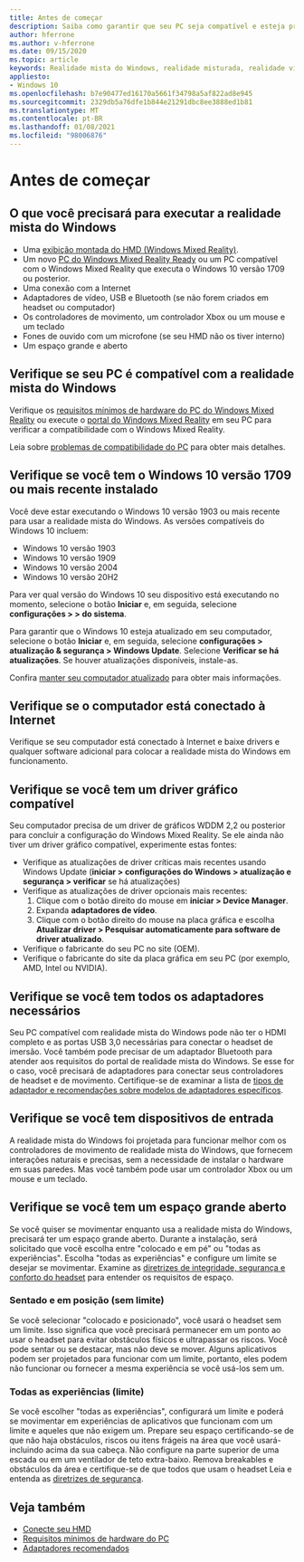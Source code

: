 ```yaml
---
title: Antes de começar
description: Saiba como garantir que seu PC seja compatível e esteja pronto para uma variedade de experiências de aplicativos da realidade mista do Windows.
author: hferrone
ms.author: v-hferrone
ms.date: 09/15/2020
ms.topic: article
keywords: Realidade mista do Windows, realidade misturada, realidade virtual, VR, MR, compatível, compatibilidade, introdução, instalação, PC, requisitos do sistema
appliesto:
- Windows 10
ms.openlocfilehash: b7e90477ed16170a5661f34798a5af822ad8e945
ms.sourcegitcommit: 2329db5a76dfe1b844e21291dbc8ee3888ed1b81
ms.translationtype: MT
ms.contentlocale: pt-BR
ms.lasthandoff: 01/08/2021
ms.locfileid: "98006876"
---
```

# <a name="before-you-start"></a>Antes de começar

## <a name="what-youll-need-to-run-windows-mixed-reality"></a>O que você precisará para executar a realidade mista do Windows

* Uma [exibição montada do HMD (Windows Mixed Reality)](https://www.microsoft.com/en-us/windows/windows-mixed-reality-devices).
* Um novo [PC do Windows Mixed Reality Ready](https://support.microsoft.com/en-us/help/4039260/windows-10-mixed-reality-pc-hardware-guidelines) ou um PC compatível com o Windows Mixed Reality que executa o Windows 10 versão 1709 ou posterior.
* Uma conexão com a Internet
* Adaptadores de vídeo, USB e Bluetooth (se não forem criados em headset ou computador)
* Os controladores de movimento, um controlador Xbox ou um mouse e um teclado
* Fones de ouvido com um microfone (se seu HMD não os tiver interno)
* Um espaço grande e aberto

## <a name="make-sure-your-pc-is-compatible-with-windows-mixed-reality"></a>Verifique se seu PC é compatível com a realidade mista do Windows

Verifique os [requisitos mínimos de hardware do PC do Windows Mixed Reality](windows-mixed-reality-minimum-pc-hardware-compatibility-guidelines.md) ou execute o [portal do Windows Mixed Reality](install-windows-mixed-reality.md#launch-mixed-reality-portal) em seu PC para verificar a compatibilidade com o Windows Mixed Reality.

Leia sobre [problemas de compatibilidade do PC](https://support.microsoft.com/help/4045777/windows-10-get-help-with-pc-compatibility-in-windows-mixed-reality) para obter mais detalhes.

## <a name="make-sure-you-have-the-windows-10-version-1709-or-newer-installed"></a>Verifique se você tem o Windows 10 versão 1709 ou mais recente instalado

Você deve estar executando o Windows 10 versão 1903 ou mais recente para usar a realidade mista do Windows. As versões compatíveis do Windows 10 incluem:

* Windows 10 versão 1903
* Windows 10 versão 1909
* Windows 10 versão 2004
* Windows 10 versão 20H2

Para ver qual versão do Windows 10 seu dispositivo está executando no momento, selecione o botão **Iniciar** e, em seguida, selecione **configurações > > do sistema**.

Para garantir que o Windows 10 esteja atualizado em seu computador, selecione o botão **Iniciar** e, em seguida, selecione **configurações > atualização & segurança > Windows Update**.  Selecione **Verificar se há atualizações**. Se houver atualizações disponíveis, instale-as.

Confira [manter seu computador atualizado](https://support.microsoft.com/help/12373/windows-update-faq) para obter mais informações.

## <a name="make-sure-your-pc-is-connected-to-the-internet"></a>Verifique se o computador está conectado à Internet

Verifique se seu computador está conectado à Internet e baixe drivers e qualquer software adicional para colocar a realidade mista do Windows em funcionamento.

## <a name="make-sure-you-have-a-compatible-graphics-driver"></a>Verifique se você tem um driver gráfico compatível

Seu computador precisa de um driver de gráficos WDDM 2,2 ou posterior para concluir a configuração do Windows Mixed Reality. Se ele ainda não tiver um driver gráfico compatível, experimente estas fontes:

* Verifique as atualizações de driver críticas mais recentes usando Windows Update (**iniciar > configurações do Windows > atualização e segurança > verificar** se há atualizações)
* Verifique as atualizações de driver opcionais mais recentes:
    1. Clique com o botão direito do mouse em **iniciar > Device Manager**.
    2. Expanda **adaptadores de vídeo**.
    3. Clique com o botão direito do mouse na placa gráfica e escolha **Atualizar driver > Pesquisar automaticamente para software de driver atualizado**.
* Verifique o fabricante do seu PC no site (OEM).
* Verifique o fabricante do site da placa gráfica em seu PC (por exemplo, AMD, Intel ou NVIDIA).

## <a name="make-sure-that-you-have-any-required-adapters"></a>Verifique se você tem todos os adaptadores necessários

Seu PC compatível com realidade mista do Windows pode não ter o HDMI completo e as portas USB 3,0 necessárias para conectar o headset de imersão. Você também pode precisar de um adaptador Bluetooth para atender aos requisitos do portal de realidade mista do Windows.  Se esse for o caso, você precisará de adaptadores para conectar seus controladores de headset e de movimento. Certifique-se de examinar a lista de [tipos de adaptador e recomendações sobre modelos de adaptadores específicos](recommended-adapters-for-windows-mixed-reality-capable-pcs.md).

## <a name="make-sure-that-you-have-input-devices"></a>Verifique se você tem dispositivos de entrada

A realidade mista do Windows foi projetada para funcionar melhor com os controladores de movimento de realidade mista do Windows, que fornecem interações naturais e precisas, sem a necessidade de instalar o hardware em suas paredes. Mas você também pode usar um controlador Xbox ou um mouse e um teclado.

## <a name="make-sure-that-you-have-a-large-open-space"></a>Verifique se você tem um espaço grande aberto

Se você quiser se movimentar enquanto usa a realidade mista do Windows, precisará ter um espaço grande aberto.  Durante a instalação, será solicitado que você escolha entre "colocado e em pé" ou "todas as experiências". Escolha "todas as experiências" e configure um limite se desejar se movimentar. Examine as [diretrizes de integridade, segurança e conforto do headset](wmr-health-safety-comfort.md) para entender os requisitos de espaço.

### <a name="seated-and-standing-no-boundary"></a>Sentado e em posição (sem limite)

Se você selecionar "colocado e posicionado", você usará o headset sem um limite. Isso significa que você precisará permanecer em um ponto ao usar o headset para evitar obstáculos físicos e ultrapassar os riscos. Você pode sentar ou se destacar, mas não deve se mover. Alguns aplicativos podem ser projetados para funcionar com um limite, portanto, eles podem não funcionar ou fornecer a mesma experiência se você usá-los sem um.

### <a name="all-experiences-boundary"></a>Todas as experiências (limite)

Se você escolher "todas as experiências", configurará um limite e poderá se movimentar em experiências de aplicativos que funcionam com um limite e aqueles que não exigem um. Prepare seu espaço certificando-se de que não haja obstáculos, riscos ou itens frágeis na área que você usará-incluindo acima da sua cabeça. Não configure na parte superior de uma escada ou em um ventilador de teto extra-baixo. Remova breakables e obstáculos da área e certifique-se de que todos que usam o headset Leia e entenda as [diretrizes de segurança](https://support.microsoft.com/en-us/help/4039969/windows-10-mixed-reality-immersive-headset-health-safety-comfort).

## <a name="see-also"></a>Veja também

* [Conecte seu HMD](plug-in-your-headset.md)
* [Requisitos mínimos de hardware do PC](windows-mixed-reality-minimum-pc-hardware-compatibility-guidelines.md)
* [Adaptadores recomendados](recommended-adapters-for-windows-mixed-reality-capable-pcs.md)